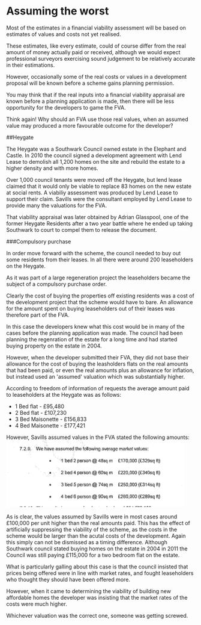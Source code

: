 # Assuming the worst

Most of the estimates in a financial viability assessment will be based on estimates of values and costs not yet realised. 

These estimates, like every estimate, could of course differ from the real amount of money actually paid or received, although we would expect professional surveyors exercising sound judgement to be relatively accurate in their estimations. 

However, occasionally some of the real costs or values in a development proposal will be known before a scheme gains planning permission. 

You may think that if the real inputs into a financial viability appraisal are known before a planning application is made, then there will be less opportunity for the developers to game the FVA. 

Think again! Why should an FVA use those real values, when an assumed value may produced a more favourable outcome for the developer?

##Heygate

The Heygate was a Southwark Council owned estate in the Elephant and Castle. In 2010 the council signed a development agreement with Lend Lease to demolish all 1,200 homes on the site and rebuild the estate to a higher density and with more homes. 

Over 1,000 council tenants were moved off the Heygate, but lend lease claimed that it would only be viable to replace 83 homes on the new estate at social rents. A viabiliy assessment was produced by Lend Lease to support their claim. Savills were the consultant employed by Lend Lease to provide many the valuations for the FVA. 

That viability appraisal was later obtained by Adrian Glasspool, one of the former Heygate Residents after a two year battle where he ended up taking Southwark to court to compel them to release the document. 

###Compulsory purchase

In order move forward with the scheme, the council needed to buy out some residents from their leases. In all there were around 200 leaseholders on the Heygate. 

As it was part of a large regeneration project the leaseholders became the subject of a compulsory purchase order. 

Clearly the cost of buying the properties off existing residents was a cost of the development project that the scheme would have to bare. An allowance for the amount spent on buying leaseholders out of their leases was therefore part of the FVA. 

In this case the developers knew what this cost would be in many of the cases before the planning application was made. The council had been planning the regenration of the estate for a long time and had started buying property on the estate in 2004. 

However, when the developer submitted their FVA, they did not base their allowance for the cost of buying the leasholders flats on the real amounts that had been paid, or even the real amounts plus an allowance for inflation, but instead used an 'assumed' valuation which was substantially higher. 

According to freedom of information of requests the average amount paid to leaseholders at the Heygate was as follows: 

* 1 Bed flat - £95,480
* 2 Bed flat - £107,230
* 3 Bed Maisonette - £156,833 
* 4 Bed Maisonette - £177,421

However, Savills assumed values in the FVA stated the following amounts: 
![](/assets/HeygateViabilityAssessment_leaseholdvalues.png)

As is clear, the values assumed by Savills were in most cases around £100,000 per unit higher than the real amounts paid. This has the effect of artificially suppressing the viability of the scheme, as the costs in the scheme would be larger than the acutal costs of the development. Again this simply can not be dismissed as a timing difference. Although Southwark council stated buying homes on the estate in 2004 in 2011 the Council was still paying £115,000 for a two bedroom flat on the estate. 

What is particularly galling about this case is that the council insisted that prices being offered were in line with market rates, and fought leaseholders who thought they should have been offered more. 

However, when it came to determining the viability of building new affordable homes the developer was insisting that the market rates of the costs were much higher. 

Whichever valuation was the correct one, someone was getting screwed. 